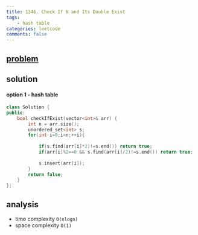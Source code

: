 ```yaml
---
title: 1346. Check If N and Its Double Exist
tags: 
    - hash table
categories: leetcode
comments: false
---
```


## [problem](https://leetcode.com/problems/check-if-n-and-its-double-exist/)

## solution

#### option 1 - hash table
```c++
class Solution {
public:
    bool checkIfExist(vector<int>& arr) {
        int n = arr.size();
        unordered_set<int> s;
        for(int i=0;i<n;++i){
            
            if(s.find(arr[i]*2)!=s.end()) return true;
            if(arr[i]%2==0 && s.find(arr[i]/2)!=s.end()) return true;
            
            s.insert(arr[i]);
        }
        return false;
    }
};
```

## analysis
- time complexity `O(nlogn)`
- space complexity `O(1)`